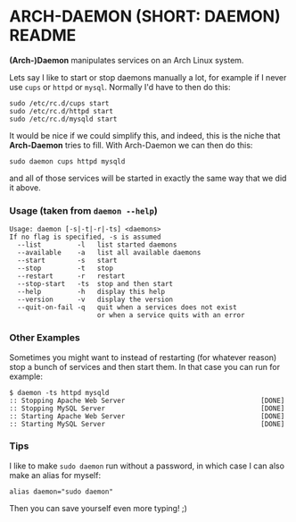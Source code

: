 ARCH-DAEMON (SHORT: DAEMON) README
=======================================================================

**(Arch-)Daemon** manipulates services on an Arch Linux system.

Lets say I like to start or stop daemons manually a lot, for example if I never
use `cups` or `httpd` or `mysql`. Normally I'd have to then do this:

    sudo /etc/rc.d/cups start
    sudo /etc/rc.d/httpd start
    sudo /etc/rc.d/mysqld start

It would be nice if we could simplify this, and indeed, this is the niche that
**Arch-Daemon** tries to fill. With Arch-Daemon we can then do this:

    sudo daemon cups httpd mysqld

and all of those services will be started in exactly the same way that we
did it above.


### Usage (taken from `daemon --help`)
    Usage: daemon [-s|-t|-r|-ts] <daemons>
    If no flag is specified, -s is assumed
      --list         -l   list started daemons
      --available    -a   list all available daemons
      --start        -s   start
      --stop         -t   stop
      --restart      -r   restart
      --stop-start   -ts  stop and then start
      --help         -h   display this help
      --version      -v   display the version
      --quit-on-fail -q   quit when a services does not exist
                          or when a service quits with an error

### Other Examples
Sometimes you might want to instead of restarting (for whatever reason)
stop a bunch of services and then start them. In that case you can run
for example:

    $ daemon -ts httpd mysqld
    :: Stopping Apache Web Server                                  [DONE] 
    :: Stopping MySQL Server                                       [DONE] 
    :: Starting Apache Web Server                                  [DONE] 
    :: Starting MySQL Server                                       [DONE] 


### Tips
I like to make `sudo daemon` run without a password, in which case I can also
make an alias for myself:

    alias daemon="sudo daemon"

Then you can save yourself even more typing! ;)

